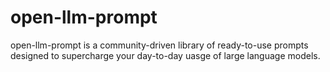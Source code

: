 # open-llm-prompt
open-llm-prompt is a community-driven library of ready-to-use prompts designed to supercharge your day-to-day uasge of large language models.
